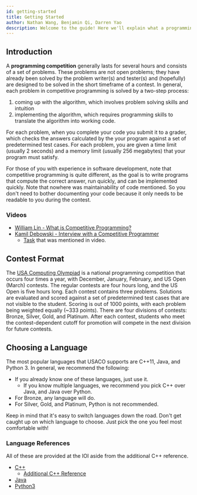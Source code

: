 ```yaml
---
id: getting-started
title: Getting Started
author: Nathan Wang, Benjamin Qi, Darren Yao
description: Welcome to the guide! Here we'll explain what a programming competition is, how it works, and how to choose a language.
---
```


## Introduction

A **programming competition** generally lasts for several hours and consists of a set of problems. These problems are not open problems; they have already been solved by the problem writer(s) and tester(s) and (hopefully) are designed to be solved in the short timeframe of a contest. In general, each problem in competitive programming is solved by a two-step process: 

 1. coming up with the algorithm, which involves problem solving skills and intuition
 2. implementing the algorithm, which requires programming skills to translate the algorithm into working code.

For each problem, when you complete your code you submit it to a grader, which checks the answers calculated by the your program against a set of predetermined test cases. For each problem, you are given a time limit (usually 2 seconds) and a memory limit (usually 256 megabytes) that your program must satisfy.

For those of you with experience in software development, note that competitive programming is quite different, as the goal is to write programs that compute the correct answer, run quickly, and can be implemented quickly. Note that nowhere was maintainability of code mentioned. So you don't need to bother documenting your code because it only needs to be readable to you during the contest.

### Videos

 - [William Lin - What is Competitive Programming?](https://www.youtube.com/watch?time_continue=1&v=ueNT-w7Oluw)
 - [Kamil Debowski - Interview with a Competitive Programmer](https://www.youtube.com/watch?v=F4rykKLcduI)
   - [Task](https://open.kattis.com/contests/mcpc19open/problems/basketballoneonone) that was mentioned in video.

## Contest Format

The [USA Computing Olympiad](http://www.usaco.org/index.php?page=contests) is a national programming competition that occurs four times a year, with December, January, February, and US Open (March) contests. The regular contests are four hours long, and the US Open is five hours long. Each contest contains three problems. Solutions are evaluated and scored against a set of predetermined test cases that are not visible to the student. Scoring is out of 1000 points, with each problem being weighted equally (\~333 points). There are four divisions of contests: Bronze, Silver, Gold, and Platinum. After each contest, students who meet the contest-dependent cutoff for promotion will compete in the next division for future contests.

## Choosing a Language

The most popular languages that USACO supports are C++11, Java, and Python 3. In general, we recommend the following:

 - If you already know one of these languages, just use it. 
   - If you know multiple languages, we recommend you pick C++ over Java, and Java over Python.
 - For Bronze, any language will do.
 - For Silver, Gold, and Platinum, Python is not recommended.

Keep in mind that it's easy to switch languages down the road. Don't get caught up on which language to choose. Just pick the one you feel most comfortable with!

### Language References

All of these are provided at the IOI aside from the additional C++ reference.

 - [C++](https://en.cppreference.com/w/)
   - [Additional C++ Reference](http://www.cplusplus.com/)
 - [Java](https://docs.oracle.com/javase/8/docs/api/overview-summary.html)
 - [Python3](https://docs.python.org/3/reference/)
